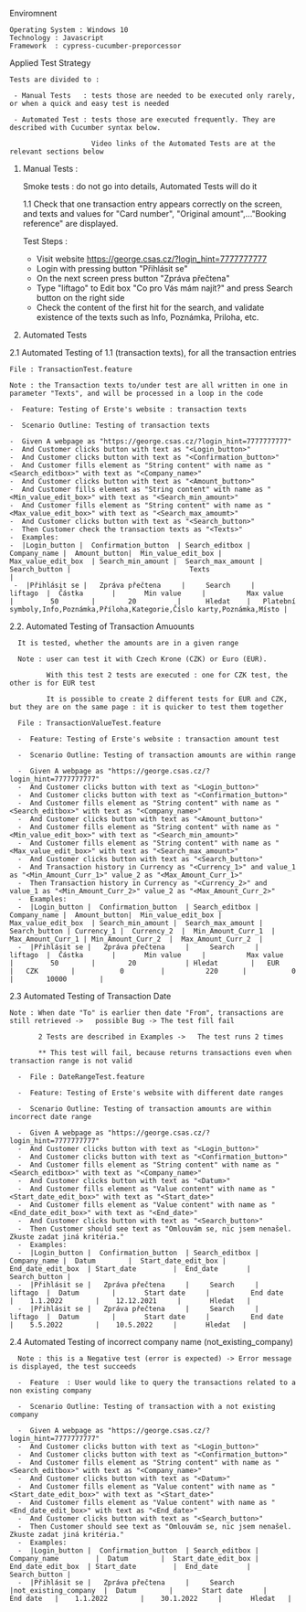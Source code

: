 Enviromnent 

    Operating System : Windows 10
    Technology : Javascript
    Framework  : cypress-cucumber-preporcessor
    

      
Applied Test Strategy

    Tests are divided to : 

     - Manual Tests   : tests those are needed to be executed only rarely, or when a quick and easy test is needed
 
     - Automated Test : tests those are executed frequently. They are described with Cucumber syntax below.
     
                        Video links of the Automated Tests are at the relevant sections below


1. Manual Tests : 

    Smoke tests : do not go into details, Automated Tests will do it
    
    1.1   Check that one transaction entry appears correctly on the screen, and texts and values for "Card number", "Original amount",..."Booking             reference" are displayed.

    Test Steps : 
    -  Visit website https://george.csas.cz/?login_hint=7777777777 
    -  Login with pressing button "Přihlásit se"
    -  On the next screen press button "Zpráva přečtena"
    -  Type "liftago" to Edit box "Co pro Vás mám najít?" and press Search button on the right side 
    -  Check the content of the first hit for the search, and validate existence of the texts such as Info, Poznámka, Priloha, etc.
                 
2. Automated Tests

2.1  Automated Testing of 1.1 (transaction texts), for all the transaction entries

    File : TransactionTest.feature

    Note : the Transaction texts to/under test are all written in one in parameter "Texts", and will be processed in a loop in the code

    -  Feature: Testing of Erste's website : transaction texts

    -  Scenario Outline: Testing of transaction texts
      
    -  Given A webpage as "https://george.csas.cz/?login_hint=7777777777"
    -  And Customer clicks button with text as "<Login_button>"
    -  And Customer clicks button with text as "<Confirmation_button>"
    -  And Customer fills element as "String content" with name as "<Search_editbox>" with text as "<Company_name>"
    -  And Customer clicks button with text as "<Amount_button>"
    -  And Customer fills element as "String content" with name as "<Min_value_edit_box>" with text as "<Search_min_amount>"
    -  And Customer fills element as "String content" with name as "<Max_value_edit_box>" with text as "<Search_max_amoumt>"
    -  And Customer clicks button with text as "<Search_button>"
    -  Then Customer check the transaction texts as "<Texts>"
    -  Examples:
    -  |Login_button |  Confirmation_button  | Search_editbox | Company_name |  Amount_button|  Min_value_edit_box |  Max_value_edit_box  | Search_min_amount |  Search_max_amount |  Search_button |                             Texts                                                   |
     -  |Přihlásit se |   Zpráva přečtena     |     Search     |     liftago  |  Částka       |       Min value     |          Max value   |         50        |        20          |      Hledat    |   Platební symboly,Info,Poznámka,Příloha,Kategorie,Číslo karty,Poznámka,Místo |
   

2.2. Automated Testing of Transaction Amuounts
      
      It is tested, whether the amounts are in a given range
      
      Note : user can test it with Czech Krone (CZK) or Euro (EUR). 
      
             With this test 2 tests are executed : one for CZK test, the other is for EUR test
      
             It is possible to create 2 different tests for EUR and CZK, but they are on the same page : it is quicker to test them together
      
      File : TransactionValueTest.feature
      
      -  Feature: Testing of Erste's website : transaction amount test

      -  Scenario Outline: Testing of transaction amounts are within range
      
      -  Given A webpage as "https://george.csas.cz/?login_hint=7777777777"
      -  And Customer clicks button with text as "<Login_button>"
      -  And Customer clicks button with text as "<Confirmation_button>"
      -  And Customer fills element as "String content" with name as "<Search_editbox>" with text as "<Company_name>"
      -  And Customer clicks button with text as "<Amount_button>"
      -  And Customer fills element as "String content" with name as "<Min_value_edit_box>" with text as "<Search_min_amount>"
      -  And Customer fills element as "String content" with name as "<Max_value_edit_box>" with text as "<Search_max_amount>"
      -  And Customer clicks button with text as "<Search_button>"
      -  And Transaction history in Currency as "<Currency_1>" and value_1 as "<Min_Amount_Curr_1>" value_2 as "<Max_Amount_Curr_1>"
      -  Then Transaction history in Currency as "<Currency_2>" and value_1 as "<Min_Amount_Curr_2>" value_2 as "<Max_Amount_Curr_2>"
      -  Examples:
      -  |Login_button |  Confirmation_button  | Search_editbox | Company_name |  Amount_button|  Min_value_edit_box |  Max_value_edit_box  | Search_min_amount |  Search_max_amount |  Search_button | Currency_1 |  Currency_2  |  Min_Amount_Curr_1  | Max_Amount_Curr_1 | Min_Amount_Curr_2  |  Max_Amount_Curr_2  |
      -  |Přihlásit se |   Zpráva přečtena     |     Search     |     liftago  |  Částka       |       Min value     |          Max value   |         50        |        20            | Hledat        |   EUR      |   CZK        |           0         |          220      |           0        |        10000        |
      
      
 2.3 Automated Testing of Transaction Date

    Note : When date "To" is earlier then date "From", transactions are still retrieved ->   possible Bug -> The test fill fail
      
           2 Tests are described in Examples ->   The test runs 2 times

           ** This test will fail, because returns transactions even when transaction range is not valid
      
      -  File : DateRangeTest.feature  
      
      -  Feature: Testing of Erste's website with different date ranges

      -  Scenario Outline: Testing of transaction amounts are within incorrect date range      
      
      -  Given A webpage as "https://george.csas.cz/?login_hint=7777777777"
      -  And Customer clicks button with text as "<Login_button>"
      -  And Customer clicks button with text as "<Confirmation_button>"
      -  And Customer fills element as "String content" with name as "<Search_editbox>" with text as "<Company_name>"
      -  And Customer clicks button with text as "<Datum>"
      -  And Customer fills element as "Value content" with name as "<Start_date_edit_box>" with text as "<Start_date>"
      -  And Customer fills element as "Value content" with name as "<End_date_edit_box>" with text as "<End_date>"
      -  And Customer clicks button with text as "<Search_button>"
      -  Then Customer should see text as "Omlouvám se, nic jsem nenašel. Zkuste zadat jiná kritéria."
      -  Examples:
      -  |Login_button |  Confirmation_button  | Search_editbox | Company_name |  Datum        |  Start_date_edit_box |  End_date_edit_box  | Start_date         |  End_date       |  Search_button |   
      -  |Přihlásit se |   Zpráva přečtena     |     Search     |     liftago  |  Datum        |       Start date     |          End date   |    1.1.2022        |    12.12.2021     |       Hledat   | 
      -  |Přihlásit se |   Zpráva přečtena     |     Search     |     liftago  |  Datum        |       Start date     |          End date   |    5.5.2022        |    10.5.2022     |       Hledat   | 
         
2.4 Automated Testing of incorrect company name (not_existing_company)  
      
      Note : this is a Negative test (error is expected) -> Error message is displayed, the test succeeds
      
      -  Feature  : User would like to query the transactions related to a non existing company
      
      -  Scenario Outline: Testing of transaction with a not existing company          
      
      -  Given A webpage as "https://george.csas.cz/?login_hint=7777777777"      
      -  And Customer clicks button with text as "<Login_button>"
      -  And Customer clicks button with text as "<Confirmation_button>"
      -  And Customer fills element as "String content" with name as "<Search_editbox>" with text as "<Company_name>"
      -  And Customer clicks button with text as "<Datum>"
      -  And Customer fills element as "Value content" with name as "<Start_date_edit_box>" with text as "<Start_date>"
      -  And Customer fills element as "Value content" with name as "<End_date_edit_box>" with text as "<End_date>"
      -  And Customer clicks button with text as "<Search_button>"
      -  Then Customer should see text as "Omlouvám se, nic jsem nenašel. Zkuste zadat jiná kritéria."
      -  Examples:
      -  |Login_button |  Confirmation_button  | Search_editbox | Company_name         |  Datum        |  Start_date_edit_box |  End_date_edit_box  | Start_date         |  End_date       |  Search_button |   
      -  |Přihlásit se |   Zpráva přečtena     |     Search     |not_existing_company  |  Datum        |       Start date     |          End date   |    1.1.2022        |    30.1.2022     |       Hledat   | 
      
      
     
      


    
